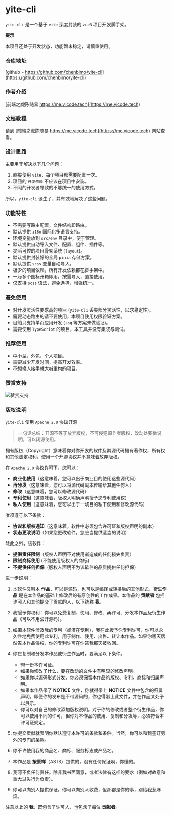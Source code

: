 # yite-cli

`yite-cli` 是一个基于 `vite` 深度封装的 `vue3` 项目开发脚手架。

**提示**

本项目还处于开发状态，功能暂未稳定，请慎重使用。

### 仓库地址

[github - https://github.com/chenbimo/yite-cli](https://github.com/chenbimo/yite-cli)

### 作者介绍

[前端之虎陈随易 https://me.yicode.tech](https://me.yicode.tech)

### 文档教程

请到 [前端之虎陈随易 https://me.yicode.tech](https://me.yicode.tech) 网站查看。

### 设计思路

主要用于解决以下几个问题：

1. 直接使用 `vite`，每个项目都需要配置一次。
2. 项目的 `开发依赖` 不应该在项目中安装。
3. 不同的开发者导致的不够统一的使用方式。

所以，`yite-cli` 诞生了，并有效地解决了这些问题。

### 功能特性

-   不需要写路由配置，文件结构即路由。
-   默认提供 `i18n` 国际化多语言支持。
-   环境变量放到 `src/env` 目录中，便于管理。
-   默认提供自动导入文件、配置、组件、插件等。
-   灵活可控的项目骨架系统 (`layout`)。
-   默认提供封装好的全局 `pinia` 存储方案。
-   默认提供 `scss` 变量自动导入。
-   极少的项目依赖，所有开发依赖都在脚手架中。
-   一万多个图标开箱即用，按需导入，直接使用。
-   仅支持 `scss` 语法，避免选择，增强统一。

### 避免使用

-   对开发灵活性要求高的项目 (`yite-cli` 丢失部分灵活性，以求稳定性)。
-   需要动态路由的请不要使用，本项目使用权限验证方案。
-   目前只支持单页应用开发 (`ssg` 等方案未做验证)。
-   需要使用 `TypeScript` 的项目，本工具并没有集成与测试。

### 推荐使用

-   中小型，外包，个人项目。
-   需要减少开发时间，提高开发效率。
-   不想换人接手就大喊重构的项目。

### 赞赏支持

![赞赏支持](https://static.yicode.tech/images/zan-shang.jpg)

### 版权说明

`yite-cli` 使用 `Apache 2.0` 协议开源

> 一句话总结：开源不等于放弃版权，不可侵犯原作者版权，改动处要做说明，可以闭源使用。

拥有版权（Copyright）意味着你对你开发的软件及其源代码拥有著作权，所有权和其他法定权利，使用一个开源协议并不意味着放弃版权。

在 `Apache 2.0` 协议许可下，您可以：

-   **商业化使用**（这意味着，您可以出于商业目的使用这些源代码）
-   **再分发**（这意味着，您可以将源代码副本传输给其他任何人）
-   **修改**（这意味着，您可以修改源代码）
-   **专利使用**（这意味着，版权人明确声明授予您专利使用权）
-   **私人使用**（这意味着，您可以出于一切目的私下使用和修改源代码）

唯须遵守以下条款：

-   **协议和版权通知**（这意味着，软件中必须包含许可证和版权声明的副本）
-   **状态更改说明**（如果您更改软件，您应当提供适当的说明）

除此之外，该软件：

-   **提供责任限制**（版权人声明不对使用者造成的任何损失负责）
-   **限制商标使用** (不能使用版权人的商标)
-   **不提供任何担保**（版权人声明不为该软件的品质提供任何担保）

进一步说明：

1. 本软件又叫本 **作品**，可以是源码，也可以是编译或转换后的其他形式。**衍生作品** 是在本作品的基础上修改后的有原创性的工作成果。本作品的 **贡献者** 包括许可人和其他提交了贡献的人，以下统称 **我**。
2. 我授予你权利：你可以免费复制、使用、修改、再许可、分发本作品及衍生作品（可以不用公开源码）。
3. 如果本软件涉及我的专利（或潜在专利），我在此授予你专利许可，你可以永久性地免费使用此专利，用于制作、使用、出售、转让本作品。如果你哪天居然告本作品侵权，你的专利许可在你告我那天被收回。
4. 你在复制和分发本作品或衍生作品时，要满足以下条件。

    - 带一份本许可证。
    - 如果你修改了什么，要在改动的文件中有明显的修改声明。
    - 如果你以源码形式分发，你必须保留本作品的版权、专利、商标和归属声明。
    - 如果本作品带了 **NOTICE** 文件，你就得带上 **NOTICE** 文件中包含的归属声明。即便你的发布是不带源码的，你也得带上此文件，并在作品某处予以展示。
    - 你可以对自己的修改添加版权说明。对于你的修改或者整个衍生作品，你可以使用不同的许可，但你对本作品的使用、复制和分发等，必须符合本许可证规定。

5. 你提交贡献就表明你默认遵守本许可的条款和条件。当然，你可以和我签订另外的专门的条款。
6. 你不许使用我的商品名、商标、服务标志或产品名。
7. 本作品是 **按原样**（AS IS）提供的，没有任何保证啊，你懂的。
8. 我可不负任何责任。除非我书面同意，或者法律有这样的要求（例如对故意和重大过失行为负责）。
9. 你可以向别人提供保证，你可以向别人收费，但那都是你的事，别给我惹麻烦。

注意以上的 **我**，既包含了许可人，也包含了每位 **贡献者**。
